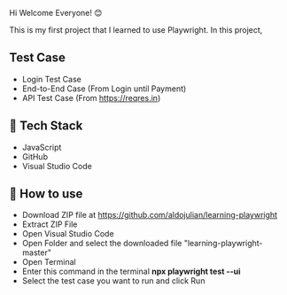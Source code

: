 Hi Welcome Everyone! 😊 

This is my first project that I learned to use Playwright.
In this project, 

Test Case
-------------------------------------------------------------------
- Login Test Case
- End-to-End Case (From Login until Payment)
- API Test Case (From https://reqres.in)

🚀 Tech Stack
------------------------------------------------------------------
- JavaScript
- GitHub
- Visual Studio Code

🔗 How to use
---------------------------------------------------------------------------
- Download ZIP file at https://github.com/aldojulian/learning-playwright
- Extract ZIP File
- Open Visual Studio Code
- Open Folder and select the downloaded file "learning-playwright-master"
- Open Terminal
- Enter this command in the terminal **npx playwright test --ui**
- Select the test case you want to run and click Run

  
